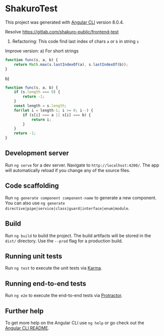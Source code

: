 # ShakuroTest

This project was generated with [Angular CLI](https://github.com/angular/angular-cli) version 8.0.4.

Resolve https://gitlab.com/shakuro-public/frontend-test

1) Refactoring:
This code find last index of chars `a` or `b` in string `s`

Improve version:
a) For short strings 
```javascript
function func(s, a, b) {
    return Math.max(s.lastIndexOf(a), s.lastIndexOf(b));
}
```
b) 
```javascript
function func(s, a, b) {
    if (s.length === 0) {
        return -1;
    }
    const length = s.length;
    for(let i = length-1; i >= 0; i--) {
        if (s[i] === a || s[i] === b) {
            return i;
        }   
    }
    return -1;
}
````

## Development server

Run `ng serve` for a dev server. Navigate to `http://localhost:4200/`. The app will automatically reload if you change any of the source files.

## Code scaffolding

Run `ng generate component component-name` to generate a new component. You can also use `ng generate directive|pipe|service|class|guard|interface|enum|module`.

## Build

Run `ng build` to build the project. The build artifacts will be stored in the `dist/` directory. Use the `--prod` flag for a production build.

## Running unit tests

Run `ng test` to execute the unit tests via [Karma](https://karma-runner.github.io).

## Running end-to-end tests

Run `ng e2e` to execute the end-to-end tests via [Protractor](http://www.protractortest.org/).

## Further help

To get more help on the Angular CLI use `ng help` or go check out the [Angular CLI README](https://github.com/angular/angular-cli/blob/master/README.md).
